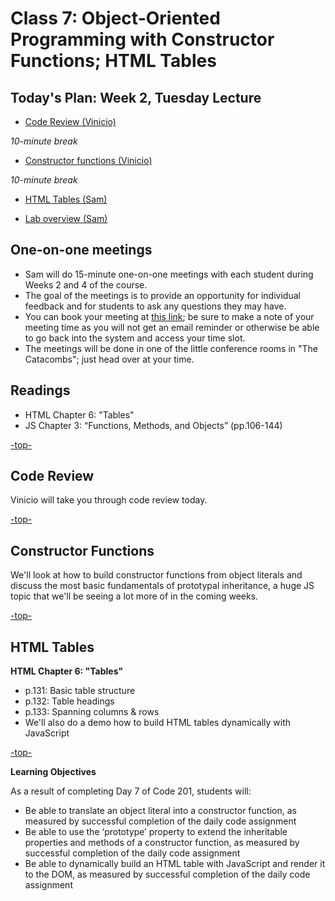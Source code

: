 # Class 7: Object-Oriented Programming with Constructor Functions; HTML Tables

<a id="top"></a>
## Today's Plan: Week 2, Tuesday Lecture

- [Code Review (Vinicio)](#codereview)

*10-minute break*

- [Constructor functions (Vinicio)](#code)

*10-minute break*

- [HTML Tables (Sam)](#tables)

- [Lab overview (Sam)](#lab)

## One-on-one meetings

- Sam will do 15-minute one-on-one meetings with each student during Weeks 2 and 4 of the course.
- The goal of the meetings is to provide an opportunity for individual feedback and for students to ask any questions they may have.
- You can book your meeting at [this link](https://sam-201d38.youcanbook.me/); be sure to make a note of your meeting time as you will not get an email reminder or otherwise be able to go back into the system and access your time slot.
- The meetings will be done in one of the little conference rooms in "The Catacombs"; just head over at your time.

## Readings

- HTML Chapter 6: "Tables"
- JS Chapter 3: “Functions, Methods, and Objects” (pp.106-144)

[-top-](#top)

<a id="codereview"></a>
## Code Review

Vinicio will take you through code review today.

[-top-](#top)

<a id="code"></a>
## Constructor Functions

We'll look at how to build constructor functions from object literals and discuss the most basic fundamentals of prototypal inheritance, a huge JS topic that we'll be seeing a lot more of in the coming weeks.

[-top-](#top)

<a id="tables"></a>
## HTML Tables

**HTML Chapter 6: "Tables"**

- p.131: Basic table structure
- p.132: Table headings
- p.133: Spanning columns & rows
- We'll also do a demo how to build HTML tables dynamically with JavaScript

[-top-](#top)


**Learning Objectives**

As a result of completing Day 7 of Code 201, students will:

- Be able to translate an object literal into a constructor function, as measured by successful completion of the daily code assignment
- Be able to use the ‘prototype’ property to extend the inheritable properties and methods of a constructor function, as measured by successful completion of the daily code assignment
- Be able to dynamically build an HTML table with JavaScript and render it to the DOM, as measured by successful completion of the daily code assignment
